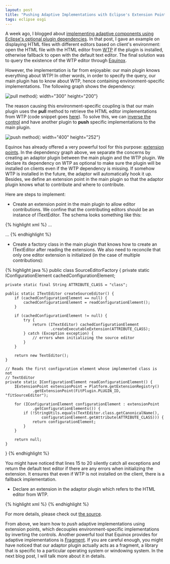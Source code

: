 ```yaml
---
layout: post
title: "Pushing Adaptive Implementations with Eclipse's Extension Points"
tags: eclipse osgi
---
```


A week ago, I blogged about [implementing adaptive components using Eclipse's optional plugin dependencies][1]. In that post, I gave an example on displaying HTML files with different editors based on client's environment: open the HTML file with the HTML editor from [WTP][2] if the plugin is installed, otherwise fallback to open with the default text editor. The final solution was to query the existence of the WTP editor through [Equinox][3].

However, the implementation is far from enjoyable: our main plugin knows everything about WTP! In other words, in order to specify the query, our main plugin has to know about WTP, hence containing environment-specific implementations. The following graph shows the dependency:
	
![pull method](http://idisk.me.com/jingweno/Public/Pictures/Skitch/pull-20110213-233614.jpg){: width="300" height="200"}

The reason causing this environment-specific coupling is that our main plugin uses the **pull** method to retrieve the HTML editor implementations from WTP (code snippet goes [here][1]). To solve this, we can [inverse the control][4] and have another plugin to **push** specific implementations to the main plugin.

![push method](http://idisk.me.com/jingweno/Public/Pictures/Skitch/push-20110213-233648.jpg){: width="400" height="252"}

Equinox has already offered a very powerful tool for this purpose: [extension points][5]. In the dependency graph above, we separate the concerns by creating an adaptor plugin between the main plugin and the WTP plugin. We declare its dependency on WTP as optional to make sure the plugin will be installed on clients even if the WTP dependency is missing. If somehow WTP is installed in the future, the adaptor will automatically hook it up. Besides, we define an extension point in the main plugin so that the adaptor plugin knows what to contribute and where to contribute.

Here are steps to implement:

* Create an extension point in the main plugin to allow editor contributions. We confine that the contributing editors should be an instance of ITextEditor. The schema looks something like this:

{% highlight xml %}
<element name="extension">
  <complextype>
    <sequence>
	  <element ref="sourceEditor"></element>
    </sequence>
	...
  </complextype>
</element>

<element name="sourceEditor">
  <complextype>
    <attribute name="id" type="string" use="required">
	  ...
	</attribute>
    <attribute name="class" type="string" use="required">
	  <annotation>
	    <appinfo>
		  <meta.attribute kind="java" basedon=":org.eclipse.ui.texteditor.ITextEditor"/>
	    </appinfo>
      </annotation>
    </attribute>
  </complextype>
</element>
{% endhighlight %}

* Create a factory class in the main plugin that knows how to create an ITextEditor after reading the extensions. We also need to reconcile that only one editor extension is initialized (in the case of multiple contributions):

{% highlight java %}
public class SourceEditorFactory {
	private static IConfigurationElement cachedConfigurationElement;

	private static final String ATTRIBUTE_CLASS = "class";

	public static ITextEditor createSourceEditor() {
		if (cachedConfigurationElement == null) {
			cachedConfigurationElement = readConfigurationElement();
		}

		if (cachedConfigurationElement != null) {
			try {
				return (ITextEditor) cachedConfigurationElement
						.createExecutableExtension(ATTRIBUTE_CLASS);
			} catch (Exception exception) {
				// errors when initializing the source editor
			}
		}

		return new TextEditor();
	}

	// Reads the first configuration element whose implemented class is not
	// TextEditor
	private static IConfigurationElement readConfigurationElement() {
		IExtensionPoint extensionPoint = Platform.getExtensionRegistry()
				.getExtensionPoint(FitPlugin.PLUGIN_ID, "fitSourceEditor");

		for (IConfigurationElement configurationElement : extensionPoint
				.getConfigurationElements()) {
			if (!StringUtils.equals(TextEditor.class.getCanonicalName(),
					configurationElement.getAttribute(ATTRIBUTE_CLASS))) {
				return configurationElement;
			}
		}

		return null;
	}
}
{% endhighlight %}

You might have noticed that lines 15 to 20 silently catch all exceptions and return the default text editor if there are any errors when initializing the extension. It ensures that even if WTP is not installed on the client, there is a fallback implementation.

* Declare an extension in the adaptor plugin which refers to the HTML editor from WTP.

{% highlight xml %}
<extension point="com.luxoft.eclipse.fit.runner.fitSourceEditor">
  <sourceeditor class="org.eclipse.wst.sse.ui.StructuredTextEditor" 
		id="com.luxoft.eclipse.fit.runner.optional.wtpHTMLEditor"/>
</extension>
{% endhighlight %}

For more details, please check out [the source][6]. 

From above, we learn how to *push* adaptive implementations using extension points, which decouples environment-specific implementations by inverting the controls. Another powerful tool that Equinox provides for adaptive implementations is [Fragment][7]. If you are careful enough, you might have noticed that our adaptor plugin actually acts as a fragment, a library that is specific to a particular operating system or windowing system. In the next blog post, I will talk more about it in details.

[1]: /2010/04/07/adaptive-implementations-with-eclipses-optional-plugin-dependencies/
[2]: http://www.eclipse.org/webtools/
[3]: http://www.eclipse.org/equinox/
[4]: http://en.wikipedia.org/wiki/Inversion_of_control
[5]: http://wiki.eclipse.org/FAQ_What_are_extensions_and_extension_points%3F
[6]: http://fitpro.svn.sourceforge.net/viewvc/fitpro/Eclipse/trunk/
[7]: http://wiki.eclipse.org/FAQ_What_is_a_plug-in_fragment%3F